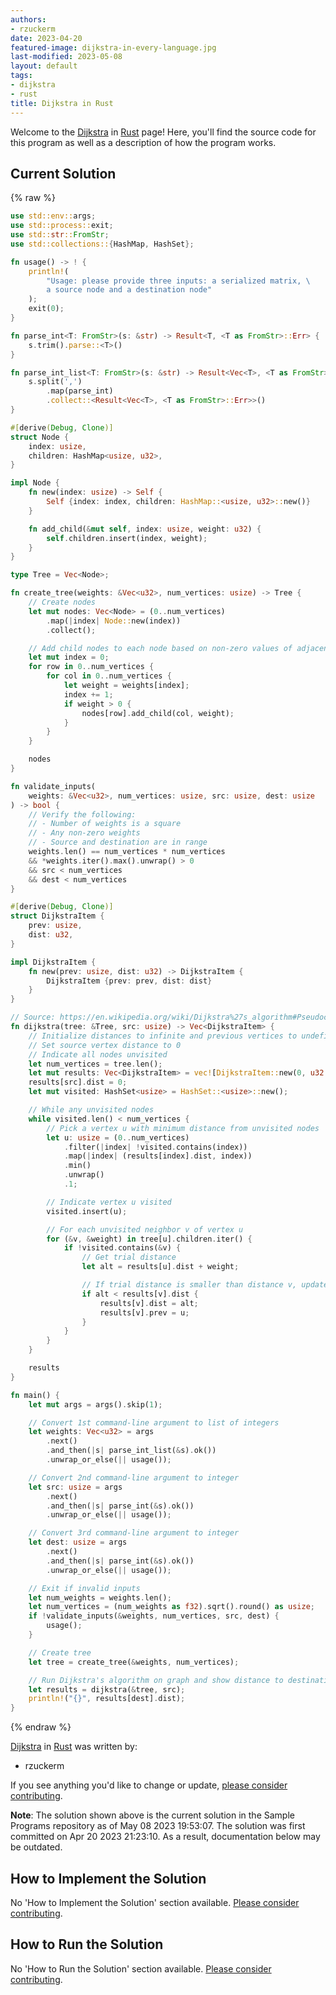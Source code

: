 ```yaml
---
authors:
- rzuckerm
date: 2023-04-20
featured-image: dijkstra-in-every-language.jpg
last-modified: 2023-05-08
layout: default
tags:
- dijkstra
- rust
title: Dijkstra in Rust
---
```


Welcome to the [Dijkstra](https://sampleprograms.io/projects/dijkstra) in [Rust](https://sampleprograms.io/languages/rust) page! Here, you'll find the source code for this program as well as a description of how the program works.

## Current Solution

{% raw %}

```rust
use std::env::args;
use std::process::exit;
use std::str::FromStr;
use std::collections::{HashMap, HashSet};

fn usage() -> ! {
    println!(
        "Usage: please provide three inputs: a serialized matrix, \
        a source node and a destination node"
    );
    exit(0);
}

fn parse_int<T: FromStr>(s: &str) -> Result<T, <T as FromStr>::Err> {
    s.trim().parse::<T>()
}

fn parse_int_list<T: FromStr>(s: &str) -> Result<Vec<T>, <T as FromStr>::Err> {
    s.split(',')
        .map(parse_int)
        .collect::<Result<Vec<T>, <T as FromStr>::Err>>()
}

#[derive(Debug, Clone)]
struct Node {
    index: usize,
    children: HashMap<usize, u32>,
}

impl Node {
    fn new(index: usize) -> Self {
        Self {index: index, children: HashMap::<usize, u32>::new()}
    }

    fn add_child(&mut self, index: usize, weight: u32) {
        self.children.insert(index, weight);
    }
}

type Tree = Vec<Node>;

fn create_tree(weights: &Vec<u32>, num_vertices: usize) -> Tree {
    // Create nodes
    let mut nodes: Vec<Node> = (0..num_vertices)
        .map(|index| Node::new(index))
        .collect();

    // Add child nodes to each node based on non-zero values of adjacency matrix
    let mut index = 0;
    for row in 0..num_vertices {
        for col in 0..num_vertices {
            let weight = weights[index];
            index += 1;
            if weight > 0 {
                nodes[row].add_child(col, weight);
            }
        }
    }

    nodes
}

fn validate_inputs(
    weights: &Vec<u32>, num_vertices: usize, src: usize, dest: usize
) -> bool {
    // Verify the following:
    // - Number of weights is a square
    // - Any non-zero weights
    // - Source and destination are in range
    weights.len() == num_vertices * num_vertices
    && *weights.iter().max().unwrap() > 0
    && src < num_vertices
    && dest < num_vertices
}

#[derive(Debug, Clone)]
struct DijkstraItem {
    prev: usize,
    dist: u32,
}

impl DijkstraItem {
    fn new(prev: usize, dist: u32) -> DijkstraItem {
        DijkstraItem {prev: prev, dist: dist}
    }
}

// Source: https://en.wikipedia.org/wiki/Dijkstra%27s_algorithm#Pseudocode
fn dijkstra(tree: &Tree, src: usize) -> Vec<DijkstraItem> {
    // Initialize distances to infinite and previous vertices to undefined
    // Set source vertex distance to 0
    // Indicate all nodes unvisited
    let num_vertices = tree.len();
    let mut results: Vec<DijkstraItem> = vec![DijkstraItem::new(0, u32::MAX); num_vertices];
    results[src].dist = 0;
    let mut visited: HashSet<usize> = HashSet::<usize>::new();

    // While any unvisited nodes
    while visited.len() < num_vertices {
        // Pick a vertex u with minimum distance from unvisited nodes
        let u: usize = (0..num_vertices)
            .filter(|index| !visited.contains(index))
            .map(|index| (results[index].dist, index))
            .min()
            .unwrap()
            .1;

        // Indicate vertex u visited
        visited.insert(u);

        // For each unvisited neighbor v of vertex u
        for (&v, &weight) in tree[u].children.iter() {
            if !visited.contains(&v) {
                // Get trial distance
                let alt = results[u].dist + weight;

                // If trial distance is smaller than distance v, update distance to v and
                if alt < results[v].dist {
                    results[v].dist = alt;
                    results[v].prev = u;
                }
            }
        }
    }

    results
}

fn main() {
    let mut args = args().skip(1);

    // Convert 1st command-line argument to list of integers
    let weights: Vec<u32> = args
        .next()
        .and_then(|s| parse_int_list(&s).ok())
        .unwrap_or_else(|| usage());

    // Convert 2nd command-line argument to integer
    let src: usize = args
        .next()
        .and_then(|s| parse_int(&s).ok())
        .unwrap_or_else(|| usage());

    // Convert 3rd command-line argument to integer
    let dest: usize = args
        .next()
        .and_then(|s| parse_int(&s).ok())
        .unwrap_or_else(|| usage());

    // Exit if invalid inputs
    let num_weights = weights.len();
    let num_vertices = (num_weights as f32).sqrt().round() as usize;
    if !validate_inputs(&weights, num_vertices, src, dest) {
        usage();
    }

    // Create tree
    let tree = create_tree(&weights, num_vertices);

    // Run Dijkstra's algorithm on graph and show distance to destination
    let results = dijkstra(&tree, src);
    println!("{}", results[dest].dist);
}
```

{% endraw %}

[Dijkstra](https://sampleprograms.io/projects/dijkstra) in [Rust](https://sampleprograms.io/languages/rust) was written by:

- rzuckerm

If you see anything you'd like to change or update, [please consider contributing](https://github.com/TheRenegadeCoder/sample-programs).

**Note**: The solution shown above is the current solution in the Sample Programs repository as of May 08 2023 19:53:07. The solution was first committed on Apr 20 2023 21:23:10. As a result, documentation below may be outdated.

## How to Implement the Solution

No 'How to Implement the Solution' section available. [Please consider contributing](https://github.com/TheRenegadeCoder/sample-programs-website).

## How to Run the Solution

No 'How to Run the Solution' section available. [Please consider contributing](https://github.com/TheRenegadeCoder/sample-programs-website).